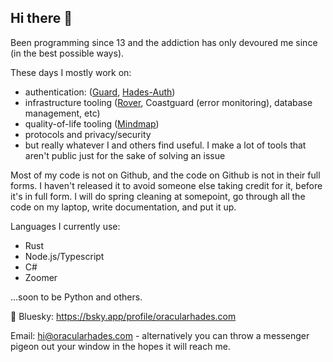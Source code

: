 ## Hi there 👋

Been programming since 13 and the addiction has only devoured me since (in the best possible ways).

These days I mostly work on:
- authentication: ([Guard](https://github.com/oracularhades/guard), [Hades-Auth](https://github.com/oracularhades/hades-auth))
- infrastructure tooling ([Rover](https://github.com/oracularhades/rover), Coastguard (error monitoring), database management, etc)
- quality-of-life tooling ([Mindmap](https://github.com/oracularhades/mindmap))
- protocols and privacy/security
- but really whatever I and others find useful. I make a lot of tools that aren't public just for the sake of solving an issue

Most of my code is not on Github, and the code on Github is not in their full forms. I haven't released it to avoid someone else taking credit for it, before it's in full form. I will do spring cleaning at somepoint, go through all the code on my laptop, write documentation, and put it up.

Languages I currently use:
- Rust
- Node.js/Typescript
- C#
- Zoomer

...soon to be Python and others.

🦋 Bluesky: https://bsky.app/profile/oracularhades.com

Email: hi@oracularhades.com - alternatively you can throw a messenger pigeon out your window in the hopes it will reach me.

<!--
**oracularhades/oracularhades** is a ✨ _special_ ✨ repository because its `README.md` (this file) appears on your GitHub profile.

Here are some ideas to get you started:

- 🔭 I’m currently working on ...
- 🌱 I’m currently learning ...
- 👯 I’m looking to collaborate on ...
- 🤔 I’m looking for help with ...
- 💬 Ask me about ...
- 📫 How to reach me: ...
- 😄 Pronouns: ...
- ⚡ Fun fact: ...
-->
